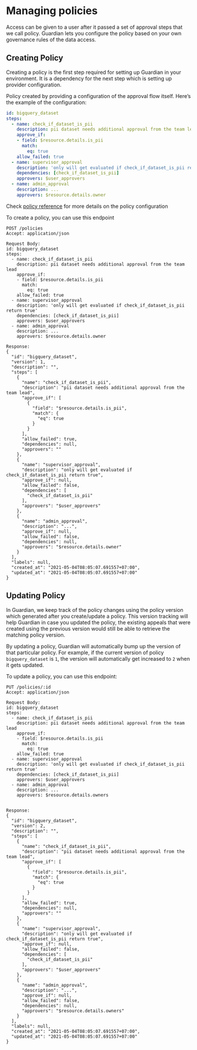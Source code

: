 # Managing policies

Access can be given to a user after it passed a set of approval steps that we call policy. Guardian lets you configure the policy based on your own governance rules of the data access.

## Creating Policy

Creating a policy is the first step required for setting up Guardian in your environment. It is a dependency for the next step which is setting up provider configuration.

Policy created by providing a configuration of the approval flow itself. Here’s the example of the configuration:

```yaml
id: bigquery_dataset
steps:
  - name: check_if_dataset_is_pii
    description: pii dataset needs additional approval from the team lead
    approve_if:
    - field: $resource.details.is_pii
      match:
        eq: true
    allow_failed: true
  - name: supervisor_approval
    description: 'only will get evaluated if check_if_dataset_is_pii return true'
    dependencies: [check_if_dataset_is_pii]
    approvers: $user_approvers
  - name: admin_approval
    description: ...
    approvers: $resource.details.owner
```

Check [policy reference](../reference/policy.md) for more details on the policy configuration

To create a policy, you can use this endpoint

```text
POST /policies
Accept: application/json

Request Body:
id: bigquery_dataset
steps:
  - name: check_if_dataset_is_pii
    description: pii dataset needs additional approval from the team lead
    approve_if:
    - field: $resource.details.is_pii
      match:
        eq: true
    allow_failed: true
  - name: supervisor_approval
    description: 'only will get evaluated if check_if_dataset_is_pii return true'
    dependencies: [check_if_dataset_is_pii]
    approvers: $user_approvers
  - name: admin_approval
    description: ...
    approvers: $resource.details.owner

Response:
{
  "id": "bigquery_dataset",
  "version": 1,
  "description": "",
  "steps": [
    {
      "name": "check_if_dataset_is_pii",
      "description": "pii dataset needs additional approval from the team lead",
      "approve_if": [
        {
          "field": "$resource.details.is_pii",
          "match": {
            "eq": true
          }
        }
      ],
      "allow_failed": true,
      "dependencies": null,
      "approvers": ""
    },
    {
      "name": "supervisor_approval",
      "description": "only will get evaluated if check_if_dataset_is_pii return true",
      "approve_if": null,
      "allow_failed": false,
      "dependencies": [
        "check_if_dataset_is_pii"
      ],
      "approvers": "$user_approvers"
    },
    {
      "name": "admin_approval",
      "description": "...",
      "approve_if": null,
      "allow_failed": false,
      "dependencies": null,
      "approvers": "$resource.details.owner"
    }
  ],
  "labels": null,
  "created_at": "2021-05-04T08:05:07.691557+07:00",
  "updated_at": "2021-05-04T08:05:07.691557+07:00"
}
```

## Updating Policy

In Guardian, we keep track of the policy changes using the policy version which generated after you create/update a policy. This version tracking will help Guardian in case you updated the policy, the existing appeals that were created using the previous version would still be able to retrieve the matching policy version.

By updating a policy, Guardian will automatically bump up the version of that particular policy. For example, if the current version of policy `bigquery_dataset` is `1`, the version will automatically get increased to `2` when it gets updated.

To update a policy, you can use this endpoint:

```text
PUT /policies/:id
Accept: application/json

Request Body:
id: bigquery_dataset
steps:
  - name: check_if_dataset_is_pii
    description: pii dataset needs additional approval from the team lead
    approve_if:
    - field: $resource.details.is_pii
      match:
        eq: true
    allow_failed: true
  - name: supervisor_approval
    description: 'only will get evaluated if check_if_dataset_is_pii return true'
    dependencies: [check_if_dataset_is_pii]
    approvers: $user_approvers
  - name: admin_approval
    description: ...
    approvers: $resource.details.owners


Response:
{
  "id": "bigquery_dataset",
  "version": 2,
  "description": "",
  "steps": [
    {
      "name": "check_if_dataset_is_pii",
      "description": "pii dataset needs additional approval from the team lead",
      "approve_if": [
        {
          "field": "$resource.details.is_pii",
          "match": {
            "eq": true
          }
        }
      ],
      "allow_failed": true,
      "dependencies": null,
      "approvers": ""
    },
    {
      "name": "supervisor_approval",
      "description": "only will get evaluated if check_if_dataset_is_pii return true",
      "approve_if": null,
      "allow_failed": false,
      "dependencies": [
        "check_if_dataset_is_pii"
      ],
      "approvers": "$user_approvers"
    },
    {
      "name": "admin_approval",
      "description": "...",
      "approve_if": null,
      "allow_failed": false,
      "dependencies": null,
      "approvers": "$resource.details.owners"
    }
  ],
  "labels": null,
  "created_at": "2021-05-04T08:05:07.691557+07:00",
  "updated_at": "2021-05-04T08:05:07.691557+07:00"
}
```

